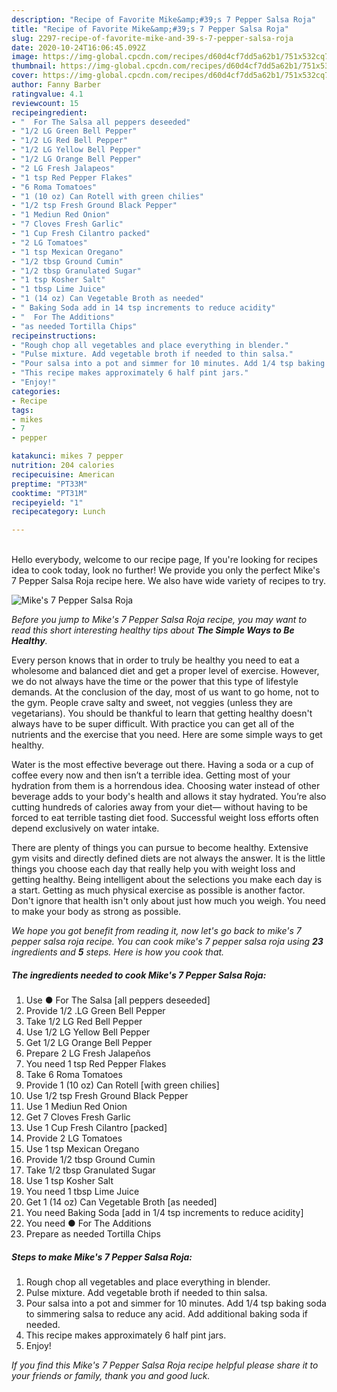 ```yaml
---
description: "Recipe of Favorite Mike&amp;#39;s 7 Pepper Salsa Roja"
title: "Recipe of Favorite Mike&amp;#39;s 7 Pepper Salsa Roja"
slug: 2297-recipe-of-favorite-mike-and-39-s-7-pepper-salsa-roja
date: 2020-10-24T16:06:45.092Z
image: https://img-global.cpcdn.com/recipes/d60d4cf7dd5a62b1/751x532cq70/mikes-7-pepper-salsa-roja-recipe-main-photo.jpg
thumbnail: https://img-global.cpcdn.com/recipes/d60d4cf7dd5a62b1/751x532cq70/mikes-7-pepper-salsa-roja-recipe-main-photo.jpg
cover: https://img-global.cpcdn.com/recipes/d60d4cf7dd5a62b1/751x532cq70/mikes-7-pepper-salsa-roja-recipe-main-photo.jpg
author: Fanny Barber
ratingvalue: 4.1
reviewcount: 15
recipeingredient:
- "  For The Salsa all peppers deseeded"
- "1/2 LG Green Bell Pepper"
- "1/2 LG Red Bell Pepper"
- "1/2 LG Yellow Bell Pepper"
- "1/2 LG Orange Bell Pepper"
- "2 LG Fresh Jalapeos"
- "1 tsp Red Pepper Flakes"
- "6 Roma Tomatoes"
- "1 (10 oz) Can Rotell with green chilies"
- "1/2 tsp Fresh Ground Black Pepper"
- "1 Mediun Red Onion"
- "7 Cloves Fresh Garlic"
- "1 Cup Fresh Cilantro packed"
- "2 LG Tomatoes"
- "1 tsp Mexican Oregano"
- "1/2 tbsp Ground Cumin"
- "1/2 tbsp Granulated Sugar"
- "1 tsp Kosher Salt"
- "1 tbsp Lime Juice"
- "1 (14 oz) Can Vegetable Broth as needed"
- " Baking Soda add in 14 tsp increments to reduce acidity"
- "  For The Additions"
- "as needed Tortilla Chips"
recipeinstructions:
- "Rough chop all vegetables and place everything in blender."
- "Pulse mixture. Add vegetable broth if needed to thin salsa."
- "Pour salsa into a pot and simmer for 10 minutes. Add 1/4 tsp baking soda to simmering salsa to reduce any acid. Add additional baking soda if needed."
- "This recipe makes approximately 6 half pint jars."
- "Enjoy!"
categories:
- Recipe
tags:
- mikes
- 7
- pepper

katakunci: mikes 7 pepper 
nutrition: 204 calories
recipecuisine: American
preptime: "PT33M"
cooktime: "PT31M"
recipeyield: "1"
recipecategory: Lunch

---
```

<br>
Hello everybody, welcome to our recipe page, If you're looking for recipes idea to cook today, look no further! We provide you only the perfect Mike&#39;s 7 Pepper Salsa Roja recipe here. We also have wide variety of recipes to try.
<br>


![Mike&#39;s 7 Pepper Salsa Roja](https://img-global.cpcdn.com/recipes/d60d4cf7dd5a62b1/751x532cq70/mikes-7-pepper-salsa-roja-recipe-main-photo.jpg)

<i>Before you jump to Mike&#39;s 7 Pepper Salsa Roja recipe, you may want to read this short interesting healthy tips about <strong>The Simple Ways to Be Healthy</strong>.</i>

Every person knows that in order to truly be healthy you need to eat a wholesome and balanced diet and get a proper level of exercise. However, we do not always have the time or the power that this type of lifestyle demands. At the conclusion of the day, most of us want to go home, not to the gym. People crave salty and sweet, not veggies (unless they are vegetarians). You should be thankful to learn that getting healthy doesn't always have to be super difficult. With practice you can get all of the nutrients and the exercise that you need. Here are some simple ways to get healthy.

Water is the most effective beverage out there. Having a soda or a cup of coffee every now and then isn’t a terrible idea. Getting most of your hydration from them is a horrendous idea. Choosing water instead of other beverage adds to your body's health and allows it stay hydrated. You’re also cutting hundreds of calories away from your diet— without having to be forced to eat terrible tasting diet food. Successful weight loss efforts often depend exclusively on water intake.

There are plenty of things you can pursue to become healthy. Extensive gym visits and directly defined diets are not always the answer. It is the little things you choose each day that really help you with weight loss and getting healthy. Being intelligent about the selections you make each day is a start. Getting as much physical exercise as possible is another factor. Don't ignore that health isn't only about just how much you weigh. You need to make your body as strong as possible. 


<i>We hope you got benefit from reading it, now let's go back to mike&#39;s 7 pepper salsa roja recipe. You can cook mike&#39;s 7 pepper salsa roja using <strong>23</strong> ingredients and <strong>5</strong> steps. Here is how you cook that.
</i>

##### The ingredients needed to cook Mike&#39;s 7 Pepper Salsa Roja:

1. Use  ● For The Salsa [all peppers deseeded]
1. Provide 1/2 .LG Green Bell Pepper
1. Take 1/2 LG Red Bell Pepper
1. Use 1/2 LG Yellow Bell Pepper
1. Get 1/2 LG Orange Bell Pepper
1. Prepare 2 LG Fresh Jalapeños
1. You need 1 tsp Red Pepper Flakes
1. Take 6 Roma Tomatoes
1. Provide 1 (10 oz) Can Rotell [with green chilies]
1. Use 1/2 tsp Fresh Ground Black Pepper
1. Use 1 Mediun Red Onion
1. Get 7 Cloves Fresh Garlic
1. Use 1 Cup Fresh Cilantro [packed]
1. Provide 2 LG Tomatoes
1. Use 1 tsp Mexican Oregano
1. Provide 1/2 tbsp Ground Cumin
1. Take 1/2 tbsp Granulated Sugar
1. Use 1 tsp Kosher Salt
1. You need 1 tbsp Lime Juice
1. Get 1 (14 oz) Can Vegetable Broth [as needed]
1. You need  Baking Soda [add in 1/4 tsp increments to reduce acidity]
1. You need  ● For The Additions
1. Prepare as needed Tortilla Chips


##### Steps to make Mike&#39;s 7 Pepper Salsa Roja:

1. Rough chop all vegetables and place everything in blender.
1. Pulse mixture. Add vegetable broth if needed to thin salsa.
1. Pour salsa into a pot and simmer for 10 minutes. Add 1/4 tsp baking soda to simmering salsa to reduce any acid. Add additional baking soda if needed.
1. This recipe makes approximately 6 half pint jars.
1. Enjoy!


<i>If you find this Mike&#39;s 7 Pepper Salsa Roja recipe helpful please share it to your friends or family, thank you and good luck.</i>
